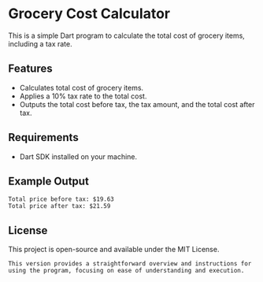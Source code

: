 # Grocery Cost Calculator

This is a simple Dart program to calculate the total cost of grocery items, including a tax rate.

## Features

- Calculates total cost of grocery items.
- Applies a 10% tax rate to the total cost.
- Outputs the total cost before tax, the tax amount, and the total cost after tax.

## Requirements

- Dart SDK installed on your machine.

## Example Output

```
Total price before tax: $19.63
Total price after tax: $21.59

```

## License

This project is open-source and available under the MIT License.
```
This version provides a straightforward overview and instructions for using the program, focusing on ease of understanding and execution.